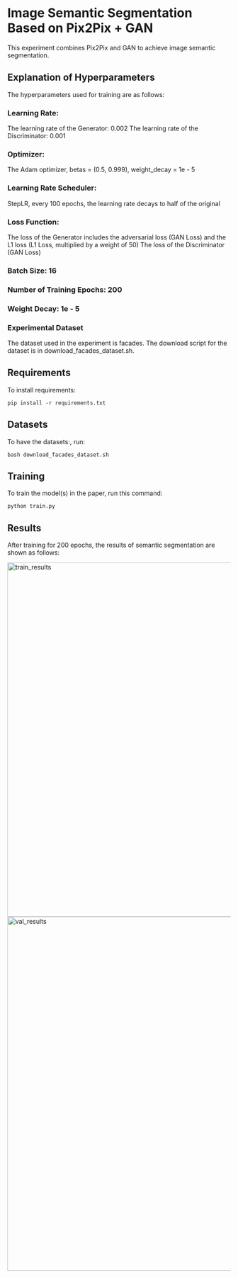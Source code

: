 # Image Semantic Segmentation Based on Pix2Pix + GAN
This experiment combines Pix2Pix and GAN to achieve image semantic segmentation.

## Explanation of Hyperparameters
The hyperparameters used for training are as follows:

### Learning Rate:
The learning rate of the Generator: 0.002
The learning rate of the Discriminator: 0.001

### Optimizer:
The Adam optimizer, betas = (0.5, 0.999), weight_decay = 1e - 5

### Learning Rate Scheduler:
StepLR, every 100 epochs, the learning rate decays to half of the original

### Loss Function:
The loss of the Generator includes the adversarial loss (GAN Loss) and the L1 loss (L1 Loss, multiplied by a weight of 50)
The loss of the Discriminator (GAN Loss)

### Batch Size: 16

### Number of Training Epochs: 200

### Weight Decay: 1e - 5

### Experimental Dataset
The dataset used in the experiment is facades. The download script for the dataset is in download_facades_dataset.sh.
## Requirements

To install requirements:

```setup
pip install -r requirements.txt
```

## Datasets

To have the datasets:, run:

```data
bash download_facades_dataset.sh 
```

## Training

To train the model(s) in the paper, run this command:

```train
python train.py 
```


## Results

After training for 200 epochs, the results of semantic segmentation are shown as follows:



<img src="results/train_results.png" alt="train_results" width="800">
<img src="results/val_results.png" alt="val_results" width="800">
